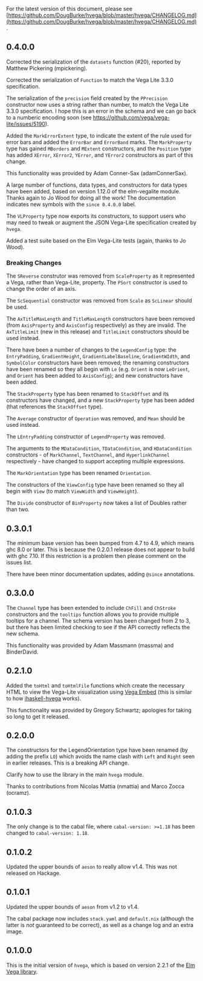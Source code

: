 For the latest version of this document, please see
[https://github.com/DougBurke/hvega/blob/master/hvega/CHANGELOG.md](https://github.com/DougBurke/hvega/blob/master/hvega/CHANGELOG.md).

## 0.4.0.0

Corrected the serialization of the `datasets` function (#20), reported
by Matthew Pickering (mpickering).

Corrected the serialization of `Function` to match the Vega Lite 3.3.0
specification.

The serialization of the `precision` field created by the `PPrecision`
constructor now uses a string rather than number, to match the
Vega Lite 3.3.0 specification. I hope this is an error in the schema
and we can go back to a numberic encoding soon
(see https://github.com/vega/vega-lite/issues/5190).

Added the `MarkErrorExtent` type, to indicate the extent of the rule
used for error bars and added the `ErrorBar` and `ErrorBand` marks.
The `MarkProperty` type has gained `MBorders` and `MExtent` constructors,
and the `Position` type has added `XError`, `XError2`, `YError`, and
`YError2` constructors as part of this change.

This functionality was provided by Adam Conner-Sax (adamConnerSax).

A large number of functions, data types, and constructors for data
types have been added, based on version 1.12.0 of the elm-vegalite
module. Thanks again to Jo Wood for doing all the work! The documentation
indicates new symbols with the `since 0.4.0.0` label.

The `VLProperty` type now exports its constructors, to support users
who may need to tweak or augment the JSON Vega-Lite specification
created by `hvega`.

Added a test suite based on the Elm Vega-Lite tests (again, thanks to
Jo Wood).

### Breaking Changes

The `SReverse` construtor was removed from `ScaleProperty` as it
represented a Vega, rather than Vega-Lite, property. The `PSort`
constructor is used to change the order of an axis.

The `ScSequential` constructor was removed from `Scale` as
`ScLinear` should be used.

The `AxTitleMaxLength` and `TitleMaxLength` constructors have been
removed (from `AxisProperty` and `AxisConfig` respectively) as they
are invalid. The `AxTitleLimit` (new in this release) and
`TitleLimit` constructors should be used instead.

There have been a number of changes to the `LegendConfig` type: the
`EntryPadding`, `GradientHeight`, `GradientLabelBaseline`,
`GradientWIdth`, and `SymbolColor` constructors have been removed;
the renaming constructors have been renamed so they all begin with
`Le` (e.g. `Orient` is now `LeOrient`, and `Orient` has been added
to `AxisConfig`); and new constructors have been added.

The `StackProperty` type has been renamed to `StackOffset` and its
constructors have changed, and a new `StackProperty`
type has been added (that references the `StackOffset` type).

The `Average` constructor of `Operation` was removed, and `Mean`
should be used instead.

The `LEntryPadding` constructor of `LegendProperty` was removed.

The arguments to the `MDataCondition`, `TDataCondition`, and
`HDataCondition` constructors - of `MarkChannel`, `TextChannel`,
and `HyperlinkChannel` respectively - have changed to support
accepting multiple expressions.

The `MarkOrientation` type has been renamed `Orientation`.

The constructors of the `ViewConfig` type have been renamed so they
all begin with `View` (to match `ViewWidth` and `ViewHeight`).

The `Divide` constructor of `BinProperty` now takes a list of
Doubles rather than two.

## 0.3.0.1

The minimum base version has been bumped from 4.7 to 4.9, which
means ghc 8.0 or later. This is because the 0.2.0.1 release
does not appear to build with ghc 7.10. If this restriction is
a problem then please comment on the issues list.

There have been minor documentation updates, adding `@since`
annotations.

## 0.3.0.0

The `Channel` type has been extended to include `ChFill` and `ChStroke`
constructors and the `tooltips` function allows you to provide
multiple tooltips for a channel. The schema version has been changed
from 2 to 3, but there has been limited checking to see if the API
correctly reflects the new schema.

This functionality was provided by Adam Massmann (massma) and
BinderDavid.

## 0.2.1.0

Added the `toHtml` and `toHtmlFile` functions which create the necessary
HTML to view the  Vega-Lite visualization using
[Vega Embed](https://vega.github.io/vega-lite/usage/embed.html)
(this is similar to how
[ihaskell-hvega](https://hackage.haskell.org/package/ihaskell-hvega)
works).

This functionality was provided by Gregory Schwartz; apologies for
taking so long to get it released.

## 0.2.0.0

The constructors for the LegendOrientation type have been renamed (by
adding the prefix `LO`) which avoids the name clash with `Left` and `Right`
seen in earlier releases. This is a breaking API change.

Clarify how to use the library in the main `hvega` module.

Thanks to contributions from Nicolas Mattia (nmattia) and Marco Zocca (ocramz).

## 0.1.0.3

The only change is to the cabal file, where `cabal-version: >=1.18` has
been changed to `cabal-version: 1.18`.

## 0.1.0.2

Updated the upper bounds of `aeson` to really allow v1.4. This was not
released on Hackage.

## 0.1.0.1

Updated the upper bounds of `aeson` from v1.2 to v1.4.

The cabal package now includes `stack.yaml` and `default.nix` (although
the latter is *not* guaranteed to be correct), as well as a
change log and an extra image.

## 0.1.0.0

This is the initial version of `hvega`, which is based on
version 2.2.1 of the
[Elm Vega library](http://package.elm-lang.org/packages/gicentre/elm-vega/2.2.1/VegaLite).
